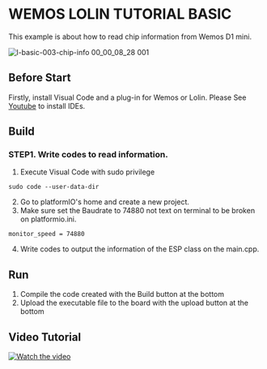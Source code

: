 
# WEMOS LOLIN TUTORIAL BASIC
This example is about how to read chip information from Wemos D1 mini.

![l-basic-003-chip-info 00_00_08_28 001](https://user-images.githubusercontent.com/39910774/47252736-4ef12c00-d484-11e8-8e82-f523c6132d36.png)

## Before Start
Firstly, install Visual Code and a plug-in for Wemos or Lolin. Please See [Youtube](https://youtu.be/V6bG-UvD54Q?sub_confirmation=1) to install IDEs.

## Build
### STEP1. Write codes to read information. 
 1. Execute Visual Code with sudo privilege
 ```
 sudo code --user-data-dir
 ```
 2. Go to platformIO's home and create a new project.
 3. Make sure set the Baudrate to 74880 not text on terminal to be broken on platformio.ini.
  ```
 monitor_speed = 74880
 ```
 4. Write codes to output the information of the ESP class on the main.cpp.

## Run
 1. Compile the code created with the Build button at the bottom
 2. Upload the executable file to the board with the upload button at the bottom

 
## Video Tutorial 
 [![Watch the video](https://user-images.githubusercontent.com/39910774/47252575-f0c34980-d481-11e8-9c30-5b2543b722e5.png)](https://youtu.be/RhBVWqVB6YY?sub_confirmation=1)
